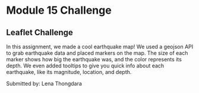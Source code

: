 # Module 15 Challenge

## Leaflet Challenge 

In this assignment, we made a cool earthquake map! We used a geojson API to grab earthquake data and placed markers on the map. The size of each marker shows how big the earthquake was, and the color represents its depth. We even added tooltips to give you quick info about each earthquake, like its magnitude, location, and depth.

Submitted by: Lena Thongdara
